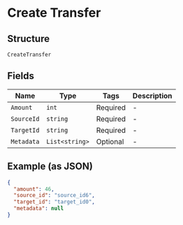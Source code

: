 
# Create Transfer

## Structure

`CreateTransfer`

## Fields

| Name | Type | Tags | Description |
|  --- | --- | --- | --- |
| `Amount` | `int` | Required | - |
| `SourceId` | `string` | Required | - |
| `TargetId` | `string` | Required | - |
| `Metadata` | `List<string>` | Optional | - |

## Example (as JSON)

```json
{
  "amount": 46,
  "source_id": "source_id6",
  "target_id": "target_id0",
  "metadata": null
}
```

